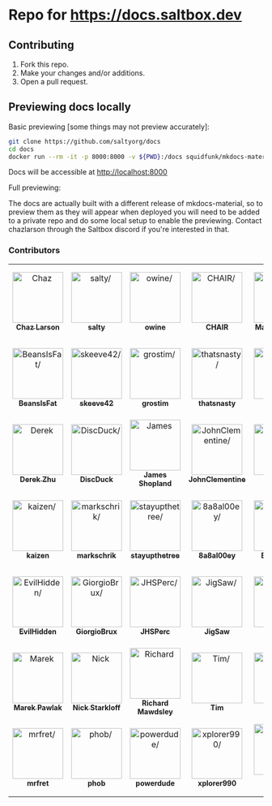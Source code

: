 # Repo for <https://docs.saltbox.dev>

## Contributing

1. Fork this repo.
1. Make your changes and/or additions.
1. Open a pull request.

## Previewing docs locally

Basic previewing [some things may not preview accurately]:

```bash
git clone https://github.com/saltyorg/docs
cd docs
docker run --rm -it -p 8000:8000 -v ${PWD}:/docs squidfunk/mkdocs-material
```

Docs will be accessible at <http://localhost:8000>

Full previewing:

The docs are actually built with a different release of mkdocs-material, so to preview them as they will appear when deployed you will need to be added to a private repo and do some local setup to enable the previewing. Contact chazlarson through the Saltbox discord if you're interested in that.

### Contributors

<table>
<tr>
    <td align="center" style="word-wrap: break-word; width: 150.0; height: 150.0">
        <a href=https://github.com/chazlarson>
            <img src=https://avatars.githubusercontent.com/u/3865541?v=4 width="100;"  alt=Chaz Larson/>
            <br />
            <sub style="font-size:14px"><b>Chaz Larson</b></sub>
        </a>
    </td>
    <td align="center" style="word-wrap: break-word; width: 150.0; height: 150.0">
        <a href=https://github.com/saltydk>
            <img src=https://avatars.githubusercontent.com/u/6587950?v=4 width="100;"  alt=salty/>
            <br />
            <sub style="font-size:14px"><b>salty</b></sub>
        </a>
    </td>
    <td align="center" style="word-wrap: break-word; width: 150.0; height: 150.0">
        <a href=https://github.com/owine>
            <img src=https://avatars.githubusercontent.com/u/4283702?v=4 width="100;"  alt=owine/>
            <br />
            <sub style="font-size:14px"><b>owine</b></sub>
        </a>
    </td>
    <td align="center" style="word-wrap: break-word; width: 150.0; height: 150.0">
        <a href=https://github.com/RaneyDazed>
            <img src=https://avatars.githubusercontent.com/u/95461636?v=4 width="100;"  alt=CHAIR/>
            <br />
            <sub style="font-size:14px"><b>CHAIR</b></sub>
        </a>
    </td>
    <td align="center" style="word-wrap: break-word; width: 150.0; height: 150.0">
        <a href=https://github.com/maximuskowalski>
            <img src=https://avatars.githubusercontent.com/u/13492750?v=4 width="100;"  alt=Max Kowalski/>
            <br />
            <sub style="font-size:14px"><b>Max Kowalski</b></sub>
        </a>
    </td>
    <td align="center" style="word-wrap: break-word; width: 150.0; height: 150.0">
        <a href=https://github.com/keldian>
            <img src=https://avatars.githubusercontent.com/u/953679?v=4 width="100;"  alt=keldian/>
            <br />
            <sub style="font-size:14px"><b>keldian</b></sub>
        </a>
    </td>
</tr>
<tr>
    <td align="center" style="word-wrap: break-word; width: 150.0; height: 150.0">
        <a href=https://github.com/BeansIsFat>
            <img src=https://avatars.githubusercontent.com/u/24848012?v=4 width="100;"  alt=BeansIsFat/>
            <br />
            <sub style="font-size:14px"><b>BeansIsFat</b></sub>
        </a>
    </td>
    <td align="center" style="word-wrap: break-word; width: 150.0; height: 150.0">
        <a href=https://github.com/skeeve42>
            <img src=https://avatars.githubusercontent.com/u/8098897?v=4 width="100;"  alt=skeeve42/>
            <br />
            <sub style="font-size:14px"><b>skeeve42</b></sub>
        </a>
    </td>
    <td align="center" style="word-wrap: break-word; width: 150.0; height: 150.0">
        <a href=https://github.com/grostim>
            <img src=https://avatars.githubusercontent.com/u/3714755?v=4 width="100;"  alt=grostim/>
            <br />
            <sub style="font-size:14px"><b>grostim</b></sub>
        </a>
    </td>
    <td align="center" style="word-wrap: break-word; width: 150.0; height: 150.0">
        <a href=https://github.com/thatsnasty>
            <img src=https://avatars.githubusercontent.com/u/17760366?v=4 width="100;"  alt=thatsnasty/>
            <br />
            <sub style="font-size:14px"><b>thatsnasty</b></sub>
        </a>
    </td>
    <td align="center" style="word-wrap: break-word; width: 150.0; height: 150.0">
        <a href=https://github.com/TurboCheetah>
            <img src=https://avatars.githubusercontent.com/u/19479111?v=4 width="100;"  alt=Turbo/>
            <br />
            <sub style="font-size:14px"><b>Turbo</b></sub>
        </a>
    </td>
    <td align="center" style="word-wrap: break-word; width: 150.0; height: 150.0">
        <a href=https://github.com/Cajs>
            <img src=https://avatars.githubusercontent.com/u/6383356?v=4 width="100;"  alt=Cameron Stephen/>
            <br />
            <sub style="font-size:14px"><b>Cameron Stephen</b></sub>
        </a>
    </td>
</tr>
<tr>
    <td align="center" style="word-wrap: break-word; width: 150.0; height: 150.0">
        <a href=https://github.com/hereisderek>
            <img src=https://avatars.githubusercontent.com/u/839795?v=4 width="100;"  alt=Derek Zhu/>
            <br />
            <sub style="font-size:14px"><b>Derek Zhu</b></sub>
        </a>
    </td>
    <td align="center" style="word-wrap: break-word; width: 150.0; height: 150.0">
        <a href=https://github.com/DiscDuck>
            <img src=https://avatars.githubusercontent.com/u/77843475?v=4 width="100;"  alt=DiscDuck/>
            <br />
            <sub style="font-size:14px"><b>DiscDuck</b></sub>
        </a>
    </td>
    <td align="center" style="word-wrap: break-word; width: 150.0; height: 150.0">
        <a href=https://github.com/jolbol1>
            <img src=https://avatars.githubusercontent.com/u/5064896?v=4 width="100;"  alt=James Shopland/>
            <br />
            <sub style="font-size:14px"><b>James Shopland</b></sub>
        </a>
    </td>
    <td align="center" style="word-wrap: break-word; width: 150.0; height: 150.0">
        <a href=https://github.com/JohnClementine>
            <img src=https://avatars.githubusercontent.com/u/52635735?v=4 width="100;"  alt=JohnClementine/>
            <br />
            <sub style="font-size:14px"><b>JohnClementine</b></sub>
        </a>
    </td>
    <td align="center" style="word-wrap: break-word; width: 150.0; height: 150.0">
        <a href=https://github.com/PolarBlunk>
            <img src=https://avatars.githubusercontent.com/u/16555169?v=4 width="100;"  alt=Kris/>
            <br />
            <sub style="font-size:14px"><b>Kris</b></sub>
        </a>
    </td>
    <td align="center" style="word-wrap: break-word; width: 150.0; height: 150.0">
        <a href=https://github.com/After-Shock>
            <img src=https://avatars.githubusercontent.com/u/17056047?v=4 width="100;"  alt=Sully/>
            <br />
            <sub style="font-size:14px"><b>Sully</b></sub>
        </a>
    </td>
</tr>
<tr>
    <td align="center" style="word-wrap: break-word; width: 150.0; height: 150.0">
        <a href=https://github.com/kaizensh>
            <img src=https://avatars.githubusercontent.com/u/94737187?v=4 width="100;"  alt=kaizen/>
            <br />
            <sub style="font-size:14px"><b>kaizen</b></sub>
        </a>
    </td>
    <td align="center" style="word-wrap: break-word; width: 150.0; height: 150.0">
        <a href=https://github.com/markschrik>
            <img src=https://avatars.githubusercontent.com/u/56775030?v=4 width="100;"  alt=markschrik/>
            <br />
            <sub style="font-size:14px"><b>markschrik</b></sub>
        </a>
    </td>
    <td align="center" style="word-wrap: break-word; width: 150.0; height: 150.0">
        <a href=https://github.com/stayupthetree>
            <img src=https://avatars.githubusercontent.com/u/239234?v=4 width="100;"  alt=stayupthetree/>
            <br />
            <sub style="font-size:14px"><b>stayupthetree</b></sub>
        </a>
    </td>
    <td align="center" style="word-wrap: break-word; width: 150.0; height: 150.0">
        <a href=https://github.com/8a8al00ey>
            <img src=https://avatars.githubusercontent.com/u/109389709?v=4 width="100;"  alt=8a8al00ey/>
            <br />
            <sub style="font-size:14px"><b>8a8al00ey</b></sub>
        </a>
    </td>
    <td align="center" style="word-wrap: break-word; width: 150.0; height: 150.0">
        <a href=https://github.com/ben-burns>
            <img src=https://avatars.githubusercontent.com/u/3254870?v=4 width="100;"  alt=Ben Burns/>
            <br />
            <sub style="font-size:14px"><b>Ben Burns</b></sub>
        </a>
    </td>
    <td align="center" style="word-wrap: break-word; width: 150.0; height: 150.0">
        <a href=https://github.com/CGH8>
            <img src=https://avatars.githubusercontent.com/u/34379754?v=4 width="100;"  alt=CGH/>
            <br />
            <sub style="font-size:14px"><b>CGH</b></sub>
        </a>
    </td>
</tr>
<tr>
    <td align="center" style="word-wrap: break-word; width: 150.0; height: 150.0">
        <a href=https://github.com/EvilHidden>
            <img src=https://avatars.githubusercontent.com/u/14209422?v=4 width="100;"  alt=EvilHidden/>
            <br />
            <sub style="font-size:14px"><b>EvilHidden</b></sub>
        </a>
    </td>
    <td align="center" style="word-wrap: break-word; width: 150.0; height: 150.0">
        <a href=https://github.com/GiorgioBrux>
            <img src=https://avatars.githubusercontent.com/u/18328525?v=4 width="100;"  alt=GiorgioBrux/>
            <br />
            <sub style="font-size:14px"><b>GiorgioBrux</b></sub>
        </a>
    </td>
    <td align="center" style="word-wrap: break-word; width: 150.0; height: 150.0">
        <a href=https://github.com/JHSPerc>
            <img src=https://avatars.githubusercontent.com/u/87101253?v=4 width="100;"  alt=JHSPerc/>
            <br />
            <sub style="font-size:14px"><b>JHSPerc</b></sub>
        </a>
    </td>
    <td align="center" style="word-wrap: break-word; width: 150.0; height: 150.0">
        <a href=https://github.com/JigSawFr>
            <img src=https://avatars.githubusercontent.com/u/5781907?v=4 width="100;"  alt=JigSaw/>
            <br />
            <sub style="font-size:14px"><b>JigSaw</b></sub>
        </a>
    </td>
    <td align="center" style="word-wrap: break-word; width: 150.0; height: 150.0">
        <a href=https://github.com/kieron>
            <img src=https://avatars.githubusercontent.com/u/8655212?v=4 width="100;"  alt=Kieron/>
            <br />
            <sub style="font-size:14px"><b>Kieron</b></sub>
        </a>
    </td>
    <td align="center" style="word-wrap: break-word; width: 150.0; height: 150.0">
        <a href=https://github.com/kylefmohr>
            <img src=https://avatars.githubusercontent.com/u/6644803?v=4 width="100;"  alt=Kyle Mohr/>
            <br />
            <sub style="font-size:14px"><b>Kyle Mohr</b></sub>
        </a>
    </td>
</tr>
<tr>
    <td align="center" style="word-wrap: break-word; width: 150.0; height: 150.0">
        <a href=https://github.com/PawlakMarek>
            <img src=https://avatars.githubusercontent.com/u/26022173?v=4 width="100;"  alt=Marek Pawlak/>
            <br />
            <sub style="font-size:14px"><b>Marek Pawlak</b></sub>
        </a>
    </td>
    <td align="center" style="word-wrap: break-word; width: 150.0; height: 150.0">
        <a href=https://github.com/nickstarkloff>
            <img src=https://avatars.githubusercontent.com/u/51816213?v=4 width="100;"  alt=Nick Starkloff/>
            <br />
            <sub style="font-size:14px"><b>Nick Starkloff</b></sub>
        </a>
    </td>
    <td align="center" style="word-wrap: break-word; width: 150.0; height: 150.0">
        <a href=https://github.com/RichardMawdsley>
            <img src=https://avatars.githubusercontent.com/u/26411043?v=4 width="100;"  alt=Richard Mawdsley/>
            <br />
            <sub style="font-size:14px"><b>Richard Mawdsley</b></sub>
        </a>
    </td>
    <td align="center" style="word-wrap: break-word; width: 150.0; height: 150.0">
        <a href=https://github.com/tzockt>
            <img src=https://avatars.githubusercontent.com/u/67980380?v=4 width="100;"  alt=Tim/>
            <br />
            <sub style="font-size:14px"><b>Tim</b></sub>
        </a>
    </td>
    <td align="center" style="word-wrap: break-word; width: 150.0; height: 150.0">
        <a href=https://github.com/addbee>
            <img src=https://avatars.githubusercontent.com/u/4490516?v=4 width="100;"  alt=adbe/>
            <br />
            <sub style="font-size:14px"><b>adbe</b></sub>
        </a>
    </td>
    <td align="center" style="word-wrap: break-word; width: 150.0; height: 150.0">
        <a href=https://github.com/DomGrieco>
            <img src=https://avatars.githubusercontent.com/u/6556434?v=4 width="100;"  alt=iDoMnCi/>
            <br />
            <sub style="font-size:14px"><b>iDoMnCi</b></sub>
        </a>
    </td>
</tr>
<tr>
    <td align="center" style="word-wrap: break-word; width: 150.0; height: 150.0">
        <a href=https://github.com/mrfret>
            <img src=https://avatars.githubusercontent.com/u/72273384?v=4 width="100;"  alt=mrfret/>
            <br />
            <sub style="font-size:14px"><b>mrfret</b></sub>
        </a>
    </td>
    <td align="center" style="word-wrap: break-word; width: 150.0; height: 150.0">
        <a href=https://github.com/phob>
            <img src=https://avatars.githubusercontent.com/u/2318031?v=4 width="100;"  alt=phob/>
            <br />
            <sub style="font-size:14px"><b>phob</b></sub>
        </a>
    </td>
    <td align="center" style="word-wrap: break-word; width: 150.0; height: 150.0">
        <a href=https://github.com/powerdude>
            <img src=https://avatars.githubusercontent.com/u/780882?v=4 width="100;"  alt=powerdude/>
            <br />
            <sub style="font-size:14px"><b>powerdude</b></sub>
        </a>
    </td>
    <td align="center" style="word-wrap: break-word; width: 150.0; height: 150.0">
        <a href=https://github.com/xplorer990>
            <img src=https://avatars.githubusercontent.com/u/76548373?v=4 width="100;"  alt=xplorer990/>
            <br />
            <sub style="font-size:14px"><b>xplorer990</b></sub>
        </a>
    </td>
    <td align="center" style="word-wrap: break-word; width: 150.0; height: 150.0">
        <a href=https://github.com/tipdec-siblyn>
            <img src=https://avatars.githubusercontent.com/u/99356862?v=4 width="100;"  alt=~tipdec-siblyn/>
            <br />
            <sub style="font-size:14px"><b>~tipdec-siblyn</b></sub>
        </a>
    </td>
    <td align="center" style="word-wrap: break-word; width: 150.0; height: 150.0">
        <a href=https://github.com/hackmonker>
            <img src=https://avatars.githubusercontent.com/u/46002790?v=4 width="100;"  alt=ハックモンカー/>
            <br />
            <sub style="font-size:14px"><b>ハックモンカー</b></sub>
        </a>
    </td>
</tr>
</table>
